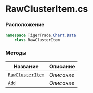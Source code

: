 
# RawClusterItem.cs
### Расположение
```csharp
namespace TigerTrade.Chart.Data  
    class RawClusterItem
```

### Методы
| Название | Описание |
| --- | --- |
| [`RawClusterItem`](./Методы/RawClusterItem.md) | *Описание* |
| [`Add`](./Методы/Add.md) | *Описание* |
